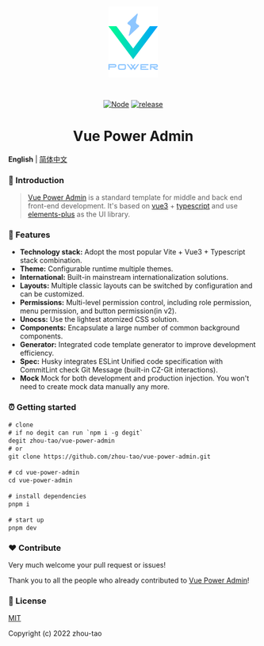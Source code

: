 <div align="center">
  <p align="center"><img alt="Vue-Power-Admin" align="center" src="./.github/logo.svg" width="100" /></p><br>
  <p align="center">
    <a href="https://github.com/nodejs/release#release-schedule"><img src="https://img.shields.io/badge/node-%5E14.18.0%20%7C%7C%20%3E%3D16.0.0-brightgreen?style=flat-square&logo=node.js" alt="Node"></a>
    <a href="https://github.com/zhou-tao/vue-power-admin/releases"><img src="https://img.shields.io/badge/release-v1.x-important?style=flat-square&logo=github" alt="release"></a>
  </p>
  <h1>Vue Power Admin</h1>
</div>

**English** | [简体中文](./README.zh-CN.md)

### :loudspeaker: Introduction

> [Vue Power Admin](https://zhou-tao.github.io/vue-power-admin) is a standard template for middle and back end front-end development. It's based on [vue3](https://staging-cn.vuejs.org/) + [typescript](https://www.typescriptlang.org/) and use [elements-plus](https://element-plus.org/zh-CN/) as the UI library.

### :rocket: Features

- **Technology stack:** Adopt the most popular Vite + Vue3 + Typescript stack combination.
- **Theme:** Configurable runtime multiple themes.
- **International:** Built-in mainstream internationalization solutions.
- **Layouts:** Multiple classic layouts can be switched by configuration and can be customized.
- **Permissions:** Multi-level permission control, including role permission, menu permission, and button permission(in v2).
- **Unocss:** Use the lightest atomized CSS solution.
- **Components:** Encapsulate a large number of common background components.
- **Generator:** Integrated code template generator to improve development efficiency.
- **Spec:** Husky integrates ESLint Unified code specification with CommitLint check Git Message (built-in CZ-Git interactions).
- **Mock** Mock for both development and production injection. You won't need to create mock data manually any more.

### :alarm_clock: Getting started

```shell
# clone
# if no degit can run `npm i -g degit`
degit zhou-tao/vue-power-admin
# or
git clone https://github.com/zhou-tao/vue-power-admin.git

# cd vue-power-admin
cd vue-power-admin

# install dependencies
pnpm i

# start up
pnpm dev

```

### :heart: Contribute

Very much welcome your pull request or issues! 

Thank you to all the people who already contributed to [Vue Power Admin](https://zhou-tao.github.io/vue-power-admin)!


### :bookmark_tabs: License

[MIT](https://github.com/zhou-tao/vue-power-admin/LICENSE)

Copyright (c) 2022 zhou-tao
